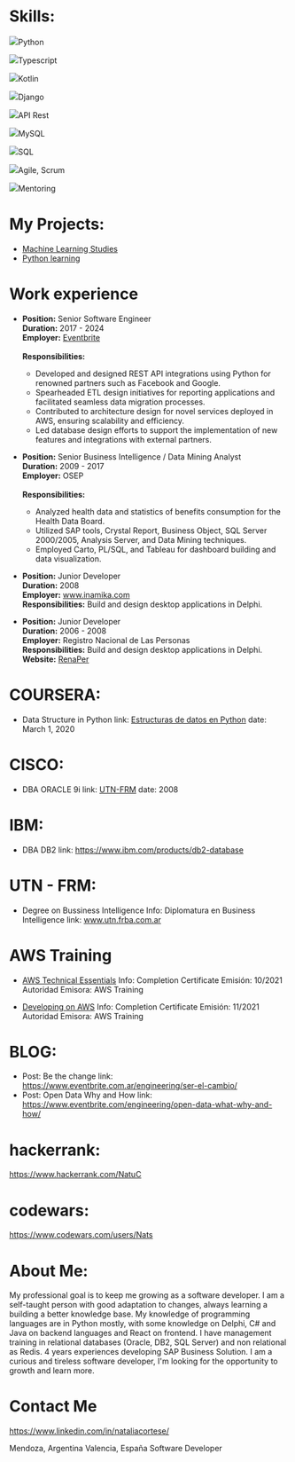 # Skills:

 <p><img src="/img/python.png">Python</p>
 <p><img src="/img/ts.jpg">Typescript</p>
 <p><img src="/img/kotlin.jpg">Kotlin</p>
 <p><img src="/img/django.png">Django</p>
 <p><img src="/img/apiRest.jpg">API Rest</p>
 <p><img src="/img/mysql.jpg">MySQL</p>
 <p><img src="/img/sql.png">SQL</p>
 <p><img src="/img/agile.png">Agile, Scrum</p>
 <p><img src="/img/mentoring.png">Mentoring</p>
 
# My Projects:
 - <a href="https://github.com/natalia-cortese/machine_learning">Machine Learning Studies</a>
 - <a href="https://github.com/natalia-cortese/python">Python learning</a>

# Work experience
- <strong>Position:</strong> Senior Software Engineer<br>
  <strong>Duration:</strong> 2017 - 2024<br>
  <strong>Employer:</strong> <a href="www.eventbrite.com">Eventbrite</a><br><br>
  <strong>Responsibilities:</strong><br>
  - Developed and designed REST API integrations using Python for renowned partners such as Facebook and Google.<br>
  - Spearheaded ETL design initiatives for reporting applications and facilitated seamless data migration processes.<br>
  - Contributed to architecture design for novel services deployed in AWS, ensuring scalability and efficiency.<br>
  - Led database design efforts to support the implementation of new features and integrations with external partners.<br>

- <strong>Position:</strong> Senior Business Intelligence / Data Mining Analyst<br>
  <strong>Duration:</strong> 2009 - 2017<br>
  <strong>Employer:</strong> OSEP<br><br>
  <strong>Responsibilities:</strong><br>
  - Analyzed health data and statistics of benefits consumption for the Health Data Board.<br>
  - Utilized SAP tools, Crystal Report, Business Object, SQL Server 2000/2005, Analysis Server, and Data Mining techniques.<br>
  - Employed Carto, PL/SQL, and Tableau for dashboard building and data visualization.<br>

- <strong>Position:</strong> Junior Developer<br>
  <strong>Duration:</strong> 2008<br>
  <strong>Employer:</strong> <a href="https://www.inamika.com/es/index.html">www.inamika.com</a><br>
  <strong>Responsibilities:</strong> Build and design desktop applications in Delphi.<br>

- <strong>Position:</strong> Junior Developer<br>
  <strong>Duration:</strong> 2006 - 2008<br>
  <strong>Employer:</strong> Registro Nacional de Las Personas<br>
  <strong>Responsibilities:</strong> Build and design desktop applications in Delphi.<br>
  <strong>Website:</strong> <a href="https://www.argentina.gob.ar/interior/renaper">RenaPer</a><br>


# COURSERA:
  - Data Structure in Python
    link: <a href="https://www.coursera.org/learn/estructura-de-datos-python/home/welcome">Estructuras de datos en Python</a>
    date: March 1, 2020

# CISCO:
  - DBA ORACLE 9i
    link: <a href="http://www.frm.utn.edu.ar/index.php?option=com_content&view=article&id=3449:academias-cisco-oracle-y-sun-utn-frm-cursos-y-carreras-de-informatica-aplicada&catid=77:noticias-facultad-regional-mendoza&Itemid=487">UTN-FRM</a>
    date: 2008

# IBM:
  - DBA DB2
    link: <url>https://www.ibm.com/products/db2-database</url>
      
# UTN - FRM: 
  - Degree on Bussiness Intelligence
    Info: Diplomatura en Business Intelligence
    link: <url>www.utn.frba.com.ar</url>
    
# AWS Training
  - <a href="https://www.linkedin.com/in/nataliacortese/#:~:text=fecha%20de%20vencimiento-,Ver%20credencial,-Diplomatura%20en%20Business">AWS Technical Essentials</a>
    Info: Completion Certificate
    Emisión: 10/2021
    Autoridad Emisora: AWS Training
    
  - <a href="https://www.aws.training/Transcript/CompletionCertificateHtml?transcriptid=1-e-JcBmnkumCuSEQUglnA2">Developing on AWS</a>
  Info: Completion Certificate
  Emisión: 11/2021
  Autoridad Emisora: AWS Training
      
# BLOG:
   - Post: Be the change
     link: <url> https://www.eventbrite.com.ar/engineering/ser-el-cambio/ </url>
   - Post: Open Data Why and How
     link: <url> https://www.eventbrite.com/engineering/open-data-what-why-and-how/ </url>

# hackerrank:
   <url>https://www.hackerrank.com/NatuC</url>
# codewars:
   <url>https://www.codewars.com/users/Nats</url>

# About Me:
  My professional goal is to keep me growing as a software developer. I am a self-taught person with good adaptation to changes, always learning a building a better knowledge base.
  My knowledge of programming languages are in Python mostly, with some knowledge on Delphi, C# and Java on backend languages and React on frontend.
  I have management training in relational databases (Oracle, DB2, SQL Server) and non relational as Redis.
  4 years experiences developing SAP Business Solution.
  I am a curious and tireless software developer, I'm looking for the opportunity to growth and learn more. 

# Contact Me
https://www.linkedin.com/in/nataliacortese/

Mendoza, Argentina
Valencia, España
Software Developer
